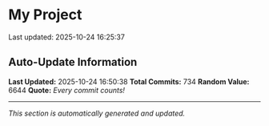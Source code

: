 # My Project


Last updated: 2025-10-24 16:25:37





































































































































































































































































































































































































































































































































































































































































































































































































































































































































































































































































































































































## Auto-Update Information

**Last Updated:** 2025-10-24 16:50:38
**Total Commits:** 734
**Random Value:** 6644
**Quote:** _Every commit counts!_

---
_This section is automatically generated and updated._
